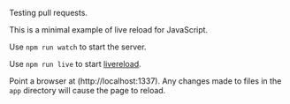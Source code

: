 Testing pull requests.

This is a minimal example of live reload for JavaScript.

Use `npm run watch` to start the server.

Use `npm run live` to start
[livereload](https://www.npmjs.com/package/livereload).

Point a browser at (http://localhost:1337). Any changes made to files
in the `app` directory will cause the page to reload.
